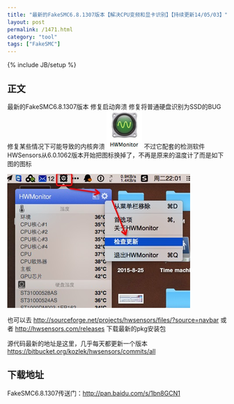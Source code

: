 ```yaml
---
title: "最新的FakeSMC6.8.1307版本【解决CPU变频和显卡识别】【持续更新14/05/03】"
layout: post
permalink: /1471.html
category: "tool"
tags: ["FakeSMC"]
---
```

{% include JB/setup %}

## 正文


最新的FakeSMC6.8.1307版本
修复启动奔溃
修复将普通硬盘识别为SSD的BUG
修复某些情况下可能导致的内核奔溃
![](/wp-content/uploads/sinapicv2-backup/1471-ww1-bmiddle-005V4vEUjw1envf3me7iqj302a02ft8k.jpg)
不过它配套的检测软件HWSensors从6.0.1062版本开始把图标换掉了，不再是原来的温度计了而是如下图的图标

![](/assets/img/6D5E2FA3-AE72-4638-B3C4-237E6374619E.png)

也可以去
<http://sourceforge.net/projects/hwsensors/files/?source=navbar>
或者
<http://hwsensors.com/releases>
下载最新的pkg安装包

源代码最新的地址是这里，几乎每天都更新一个版本
<https://bitbucket.org/kozlek/hwsensors/commits/all>


## 下载地址

FakeSMC6.8.1307传送门</span>：<http://pan.baidu.com/s/1bn8GCN1>

